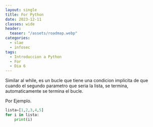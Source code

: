 ```yaml
---
layout: single
title: For Python
date: 2023-12-11
classes: wide
header:
  teaser: "/assets/roadmap.webp"
categories:
  - slae
  - infosec
tags:
  - Introduccion a Python
  - For
  - Dia 6
---
```


Similar al while, es un bucle que tiene una condicion implicita de que cuando el segundo parametro que seria la lista, se termina, automaticamente se termina el bucle.

Por Ejemplo.

```python
lista=[1,2,3,4,5]
for i in lista:
    print(i)
```